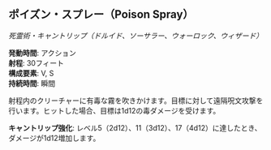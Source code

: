 ## ポイズン・スプレー（Poison Spray）
*死霊術・キャントリップ（ドルイド、ソーサラー、ウォーロック、ウィザード）*

**発動時間**: アクション  
**射程**: 30フィート  
**構成要素**: V, S  
**持続時間**: 瞬間

射程内のクリーチャーに有毒な霧を吹きかけます。目標に対して遠隔呪文攻撃を行います。ヒットした場合、目標は1d12の毒ダメージを受けます。

**キャントリップ強化**: レベル5（2d12）、11（3d12）、17（4d12）に達したとき、ダメージが1d12増加します。